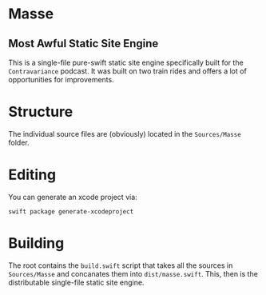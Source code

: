 # Masse

## Most Awful Static Site Engine

This is a single-file pure-swift static site engine
specifically built for the `Contravariance` podcast.
It was built on two train rides and offers a lot of
opportunities for improvements.

# Structure

The individual source files are (obviously) located
in the `Sources/Masse` folder. 

# Editing

You can generate an xcode project via:

```
swift package generate-xcodeproject
```

# Building

The root contains the `build.swift` script that takes
all the sources in `Sources/Masse` and concanates them into
`dist/masse.swift`. This, then is the distributable single-file
static site engine.

